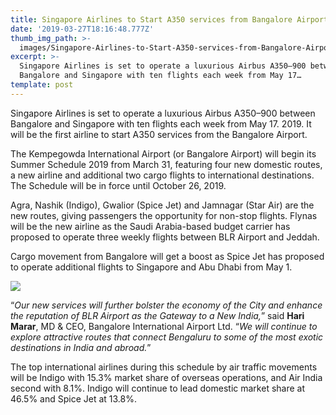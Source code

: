 ```yaml
---
title: Singapore Airlines to Start A350 services from Bangalore Airport
date: '2019-03-27T18:16:48.777Z'
thumb_img_path: >-
  images/Singapore-Airlines-to-Start-A350-services-from-Bangalore-Airport/1*PnVu_kbPvN3x8yQLuxQdCg.jpeg
excerpt: >-
  Singapore Airlines is set to operate a luxurious Airbus A350–900 between
  Bangalore and Singapore with ten flights each week from May 17…
template: post
---
```

Singapore Airlines is set to operate a luxurious Airbus A350–900 between Bangalore and Singapore with ten flights each week from May 17. 2019. It will be the first airline to start A350 services from the Bangalore Airport.

The Kempegowda International Airport (or Bangalore Airport) will begin its Summer Schedule 2019 from March 31, featuring four new domestic routes, a new airline and additional two cargo flights to international destinations. The Schedule will be in force until October 26, 2019.

Agra, Nashik (Indigo), Gwalior (Spice Jet) and Jamnagar (Star Air) are the new routes, giving passengers the opportunity for non-stop flights. Flynas will be the new airline as the Saudi Arabia-based budget carrier has proposed to operate three weekly flights between BLR Airport and Jeddah.

Cargo movement from Bangalore will get a boost as Spice Jet has proposed to operate additional flights to Singapore and Abu Dhabi from May 1.

![](/images/Singapore-Airlines-to-Start-A350-services-from-Bangalore-Airport/1*PnVu_kbPvN3x8yQLuxQdCg.jpeg)

“*Our new services will further bolster the economy of the City and enhance the reputation of BLR Airport as the Gateway to a New India,*” said **Hari Marar**, MD & CEO, Bangalore International Airport Ltd. “*We will continue to explore attractive routes that connect Bengaluru to some of the most exotic destinations in India and abroad.*”

The top international airlines during this schedule by air traffic movements will be Indigo with 15.3% market share of overseas operations, and Air India second with 8.1%. Indigo will continue to lead domestic market share at 46.5% and Spice Jet at 13.8%.
